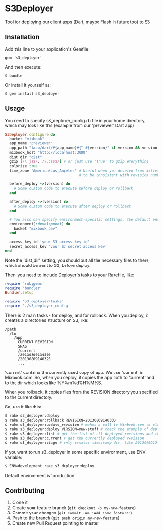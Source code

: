# S3Deployer

Tool for deploying our client apps (Dart, maybe Flash in future too) to S3

## Installation

Add this line to your application's Gemfile:

    gem 's3_deployer'

And then execute:

    $ bundle

Or install it yourself as:

    $ gem install s3_deployer

## Usage

You need to specify s3_deployer_config.rb file in your home directory, which may look like this (example from our 'previewer' Dart app)

```ruby
S3Deployer.configure do
  bucket "mixbook"
  app_name "previewer"
  app_path "taco/dart/#{app_name}#{"-#{version}" if version && version != ""}"
  mixbook_host "http://localhost:3000"
  dist_dir "dist"
  gzip [/\.js$/, /\.css$/] # or just use 'true' to gzip everything
  colorize true
  time_zone "America/Los_Angeles" # Useful when you develop from different timezones (e.g. for distributed team),
                                  # to be consistent with revision numbers

  before_deploy ->(version) do
    # Some custom code to execute before deploy or rollback
  end

  after_deploy ->(version) do
    # Some custom code to execute after deploy or rollback
  end

  # You also can specify environment-specific settings, the default environment is 'production'
  environment(:development) do
    bucket "mixbook_dev"
  end

  access_key_id 'your S3 access key id'
  secret_access_key 'your S3 secret access key'
end
```

Note the 'dist_dir' setting, you should put all the necessary files to there, which should be sent to S3, before deploy.

Then, you need to include Deployer's tasks to your Rakefile, like:

```ruby
require 'rubygems'
require 'bundler'
Bundler.setup

require 's3_deployer/tasks'
require './s3_deployer_config'
```

There is 2 main tasks - for deploy, and for rollback. When you deploy, it creates a directories structure on S3, like:

```
/path
  /to
    /app
      CURRENT_REVISION
      SHAS
      /current
      /20130809134509
      /20130809140328
      ...
```

'current' contains the currently used copy of app. We use 'current' in Mixbook.com.
So, when you deploy, it copies the app both to 'current' and to the dir which looks like %Y%m%d%H%M%S.

When you rollback, it copies files from the REVISION directory you specified to the current directory.

So, use it like this:

```bash
$ rake s3_deployer:deploy
$ rake s3_deployer:rollback REVISION=20130809140330
$ rake s3_deployer:update_revision # makes a call to Mixbook.com to clear cache
$ rake s3_deployer:deploy VERSION=new-stuff # check the example of deployer.rb above to see how it is used
$ rake s3_deployer:list # get the list of all deployed revisions and their SHAs and commit subjects
$ rake s3_deployer:current # get the currently deployed revision
$ rake s3_deployer:stage # only creates timestamp dir, like 20130809134509, but doesn't override the 'current' dir
```

If you want to run s3_deployer in some specific environment, use ENV variable:

```bash
$ ENV=development rake s3_deployer:deploy
```

Default environment is 'production'

## Contributing

1. Clone it
2. Create your feature branch (`git checkout -b my-new-feature`)
3. Commit your changes (`git commit -am 'Add some feature'`)
4. Push to the branch (`git push origin my-new-feature`)
5. Create new Pull Request pointing to master
